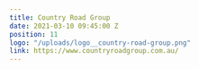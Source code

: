 ```yaml
---
title: Country Road Group
date: 2021-03-10 09:45:00 Z
position: 11
logo: "/uploads/logo__country-road-group.png"
link: https://www.countryroadgroup.com.au/
---
```


